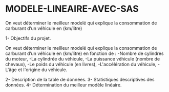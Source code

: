 # MODELE-LINEAIRE-AVEC-SAS
On veut déterminer le meilleur modelé qui explique la consommation de carburant d’un véhicule en (km/litre) 


1-	Objectifs du projet.

On veut déterminer le meilleur modelé qui explique la consommation de carburant d’un véhicule en (km/litre) en fonction de :
-Nombre de cylindres du moteur,
-La cylindrée du véhicule, 
-La puissance véhicule (nombre de chevaux), 
-Le poids du véhicule (en livres), 
-L'accélération du véhicule, 
-L'âge et l'origine du véhicule.

2-	Description de la table de données.
3-	Statistiques descriptives des données.
4-	Détermination du meilleur modèle linéaire.
